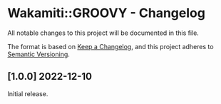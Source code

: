 # Wakamiti::GROOVY - Changelog


All notable changes to this project will be documented in this file.

The format is based on [Keep a Changelog][1],
and this project adheres to [Semantic Versioning][2].

## [1.0.0] 2022-12-10

Initial release.  


[1]: <https://keepachangelog.com/en/1.0.0/>
[2]: <https://semver.org>